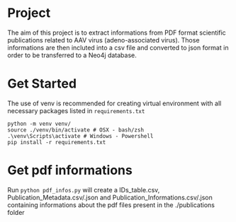 # Project 
The aim of this project is to extract informations from PDF format scientific publications related to AAV virus (adeno-associated virus).
Those informations are then incluted into a csv file and converted to json format in order to be transferred to a Neo4j database.

# Get Started 
The use of venv is recommended for creating virtual environment with all necessary packages listed in `requirements.txt`
```
python -m venv venv/ 
source ./venv/bin/activate # OSX - bash/zsh
.\venv\Scripts\activate # Windows - Powershell
pip install -r requirements.txt
```

# Get pdf informations
Run `python pdf_infos.py` will create a IDs_table.csv, Publication_Metadata.csv/.json and Publication_Informations.csv/.json containing informations about the pdf files present in the ./publications folder
